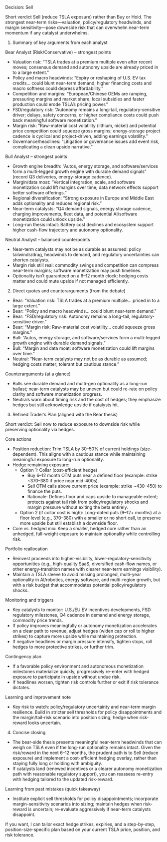 Decision: Sell

Short verdict
Sell (reduce TSLA exposure) rather than Buy or Hold. The strongest near-term risks—valuation, policy/regulatory headwinds, and margin sensitivity—pose downside risk that can overwhelm near-term momentum if any catalyst underwhelms.

1) Summary of key arguments from each analyst

Bear Analyst (Risk/Conservative) – strongest points
- Valuation risk: “TSLA trades at a premium multiple even after recent moves; consensus demand and autonomy upside are already priced in to a large extent.”
- Policy and macro headwinds: “Expiry or reshaping of U.S. EV tax credits… could blunt near-term demand; higher financing costs and macro softness could depress affordability.”
- Competition and margins: “European/Chinese OEMs are ramping, pressuring margins and market share; local subsidies and faster production could erode TSLA’s pricing power.”
- FSD/regulatory risk: “Autonomy remains a long-tail, regulatory-sensitive driver; delays, safety concerns, or higher compliance costs could push back meaningful software monetization.”
- Margin risk: “Raw-material cost volatility (lithium, nickel) and potential price competition could squeeze gross margins; energy-storage project cadence is cyclical and project-driven, adding earnings volatility.”
- Governance/headlines: “Litigation or governance issues add event risk, complicating a clean upside narrative.”

Bull Analyst – strongest points
- Growth engine breadth: “Autos, energy storage, and software/services form a multi-legged growth engine with durable demand signals” (record Q3 deliveries, energy-storage cadence).
- Margin/data moat: “Vertical integration, scale, and software monetization could lift margins over time; data network effects support better software offerings.”
- Regional diversification: “Strong exposure in Europe and Middle East adds optionality and reduces regional risk.”
- Near-term catalysts: “Q4 demand signals, energy storage cadence, charging improvements, fleet data, and potential AI/software monetization could unlock upside.”
- Long-run thesis intact: Battery cost declines and ecosystem support higher cash-flow trajectory and autonomy optionality.

Neutral Analyst – balanced counterpoints
- Near-term catalysts may not be as durable as assumed: policy tailwinds/drag, headwinds to demand, and regulatory uncertainties can shorten catalysts.
- Margin risk still real: commodity swings and competition can compress near-term margins; software monetization may push timelines.
- Optionality isn’t guaranteed on a 6–12 month clock; hedging costs matter and could mute upside if not managed efficiently.

2) Direct quotes and counterarguments (from the debate)

- Bear: “Valuation risk: TSLA trades at a premium multiple… priced in to a large extent.”
- Bear: “Policy and macro headwinds… could blunt near-term demand.”
- Bear: “FSD/regulatory risk: Autonomy remains a long-tail, regulatory-sensitive driver.”
- Bear: “Margin risk: Raw-material cost volatility… could squeeze gross margins.”
- Bull: “Autos, energy storage, and software/services form a multi-legged growth engine with durable demand signals.”
- Bull: “Margin and data moat: software monetization could lift margins over time.”
- Neutral: “Near-term catalysts may not be as durable as assumed; hedging costs matter; tolerant but cautious stance.”

Counterarguments (at a glance)
- Bulls see durable demand and multi-geo optionality as a long-run ballast; near-term catalysts may be uneven but could re-rate on policy clarity and software monetization progress.
- Neutrals warn about timing risk and the cost of hedges; they emphasize hedges but still acknowledge upside if catalysts hit.

3) Refined Trader’s Plan (aligned with the Bear thesis)

Short verdict: Sell now to reduce exposure to downside risk while preserving optionality via hedges.

Core actions
- Position reduction: Trim TSLA by 30–50% of current holdings (size-dependent). This aligns with a cautious stance while maintaining meaningful exposure to long-run optionality.
- Hedge remaining exposure:
  - Option 1: Collar (cost-efficient hedge)
    - Buy 6–12 month OTM puts near a defined floor (example: strike ~370–380 if price near mid-400s).
    - Sell OTM calls above current price (example: strike ~430–450) to finance the puts.
    - Rationale: Defines floor and caps upside to manageable extent; protects against tail risk from policy/regulatory shocks and margin pressure without exiting the beta entirely.
  - Option 2 (if collar cost is high): Long-dated puts (9–12+ months) at a floor level (e.g., 370–380) with a smaller or no short call, to preserve more upside but still establish a downside floor.
- Core vs. hedged mix: Keep a smaller, hedged core rather than an unhedged, full-weight exposure to maintain optionality while controlling risk.

Portfolio reallocation
- Reinvest proceeds into higher-visibility, lower-regulatory-sensitivity opportunities (e.g., high-quality SaaS, diversified cash-flow names, or other energy-transition names with clearer near-term earnings visibility).
- Maintain a TSLA sleeve to avoid missing prolonged, multi-year optionality in AI/robotics, energy software, and multi-region growth, but with a risk budget that accommodates potential policy/regulatory shocks.

Monitoring and triggers
- Key catalysts to monitor: U.S./EU EV incentives developments, FSD regulatory milestones, Q4 cadence in demand and energy storage, commodity price trends.
- If policy improves meaningfully or autonomy monetization accelerates on a clear path to revenue, adjust hedges (widen cap or roll to higher strikes) to capture more upside while maintaining protection.
- If negative headlines or margin pressure intensify, tighten stops, roll hedges to more protective strikes, or further trim.

Contingency plan
- If a favorable policy environment and autonomous monetization milestones materialize quickly, progressively re-enter with hedged exposure to participate in upside without undue risk.
- If headlines worsen, tighten risk controls further or exit if risk tolerance dictates.

Learning and improvement note
- Key risk to watch: policy/regulatory uncertainty and near-term margin resilience. Build in stricter sell thresholds for policy disappointments and the margin/tail-risk scenario into position sizing; hedge when risk-reward looks uncertain.

4) Concise closing
- The bear-side thesis presents meaningful near-term headwinds that can weigh on TSLA even if the long-run optionality remains intact. Given the risk/reward in the next 6–12 months, the prudent path is to Sell (reduce exposure) and implement a cost-efficient hedging overlay, rather than staying fully long or holding with ambiguity.
- If catalysts land (renewed incentives or a clearer autonomy monetization path with reasonable regulatory support), you can reassess re-entry with hedging tailored to the updated risk-reward.

Learning from past mistakes (quick takeaway)
- Institute explicit sell thresholds for policy disappointments; incorporate margin-sensitivity scenarios into sizing; maintain hedges when risk-reward is uncertain; re-evaluate aggressively if near-term catalysts disappoint.

If you want, I can tailor exact hedge strikes, expiries, and a step-by-step, position-size-specific plan based on your current TSLA price, position, and risk tolerance.